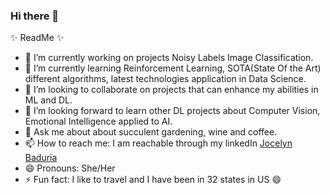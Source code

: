 ### Hi there 👋


✨ ReadMe ✨

- 🔭 I’m currently working on projects Noisy Labels Image Classification.
- 🌱 I’m currently learning Reinforcement Learning, SOTA(State Of the Art) different algorithms, latest technologies application in Data Science.
- 👯 I’m looking to collaborate on projects that can enhance my abilities in ML and DL.
- 🤔 I’m looking forward to learn other DL projects about Computer Vision, Emotional Intelligence applied to AI.
- 💬 Ask me about about succulent gardening, wine and coffee.
- 📫 How to reach me: I am reachable through my linkedIn [Jocelyn Baduria](https://www.linkedin.com/in/jocelyn-b-87b88543/)
- 😄 Pronouns: She/Her
- ⚡ Fun fact: I like to travel and I have been in 32 states in US :smile:       
